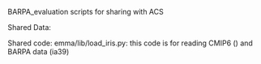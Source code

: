 BARPA_evaluation scripts for sharing with ACS 

Shared Data:


Shared code:
emma/lib/load_iris.py: this code is for reading CMIP6 () and BARPA data (ia39)

